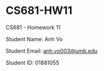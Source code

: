 # CS681-HW11
CS681 - Homework 11

Student Name: Anh Vo

Student Email: anh.vo003@umb.edu

Student ID: 01881055
